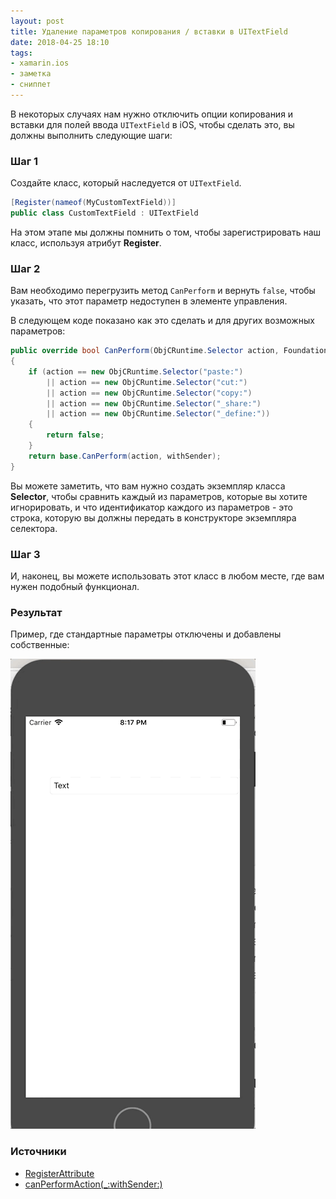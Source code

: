 ```yaml
---
layout: post
title: Удаление параметров копирования / вставки в UITextField
date: 2018-04-25 18:10
tags:
- xamarin.ios
- заметка
- сниппет
---
```


В некоторых случаях нам нужно отключить опции копирования и вставки для полей ввода `UITextField` в iOS, чтобы сделать это, вы должны выполнить следующие шаги:

### Шаг 1

Создайте класс, который наследуется от `UITextField`.

```csharp
[Register(nameof(MyCustomTextField))]
public class CustomTextField : UITextField
```

На этом этапе мы должны помнить о том, чтобы зарегистрировать наш класс, используя атрибут **Register**.

### Шаг 2

Вам необходимо перегрузить метод `CanPerform` и вернуть `false`, чтобы указать, что этот параметр недоступен в элементе управления.

В следующем коде показано как это сделать и для других возможных параметров:

```csharp
public override bool CanPerform(ObjCRuntime.Selector action, Foundation.NSObject withSender)
{
    if (action == new ObjCRuntime.Selector("paste:")
        || action == new ObjCRuntime.Selector("cut:")
        || action == new ObjCRuntime.Selector("copy:")
        || action == new ObjCRuntime.Selector("_share:")
        || action == new ObjCRuntime.Selector("_define:"))
    {
        return false;
    }
    return base.CanPerform(action, withSender);
}
```

Вы можете заметить, что вам нужно создать экземпляр класса **Selector**, чтобы сравнить каждый из параметров, которые вы хотите игнорировать, и что идентификатор каждого из параметров - это строка, которую вы должны передать в конструкторе экземпляра селектора.

### Шаг 3

И, наконец, вы можете использовать этот класс в любом месте, где вам нужен подобный функционал.

### Результат

Пример, где стандартные параметры отключены и добавлены собственные:

![Демо](https://raw.githubusercontent.com/wcoder/blog/master/uitextfield-paste/image.gif)

### Источники

- [RegisterAttribute](https://developer.xamarin.com/api/type/MonoTouch.Foundation.RegisterAttribute/)
- [canPerformAction(_:withSender:)](https://developer.apple.com/documentation/uikit/uiresponder/1621105-canperformaction)
